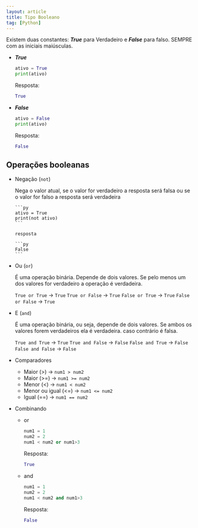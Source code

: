 ```yaml
---
layout: article
title: Tipo Booleano
tag: [Python]
---
```


Existem duas constantes: ***True*** para Verdadeiro e ***False*** para falso. SEMPRE com as iniciais maiúsculas.

- ***True***

  ```py
  ativo = True
  print(ativo)
  ```

  Resposta:

  ```py
  True
  ```

- ***False***

  ```py
  ativo = False
  print(ativo)
  ```

  Resposta:

  ```py
  False
  ```

## Operações booleanas

- Negação (`not`)

  Nega o valor atual, se o valor for verdadeiro a resposta será falsa ou se o valor for falso a resposta será verdadeira

  ```
  ​```py
  ativo = True
  print(not ativo)
  ​```
  
  resposta
  
  ​```py
  False
  ​``` 
  ```

- Ou (`or`)

  É uma operação binária. Depende de dois valores. Se pelo menos um dos valores for verdadeiro a operação é verdadeira.

  `True or True` -> `True`
  `True or False` -> `True`
  `False or True` -> `True`
  `False or False` -> `True`

- E (`and`)

  É uma operação binária, ou seja, depende de dois valores. Se ambos os valores forem verdadeiros ela é verdadeira. caso contrário é falsa.

  `True and True` -> `True`
  `True and False` -> `False`
  `False and True` -> `False`
  `False and False` -> `False`

- Comparadores 

  - Maior (>) -> `num1 > num2`
  - Maior (>=) -> `num1 >= num2`
  - Menor (<) -> `num1 < num2`
  - Menor ou igual (<=) -> `num1 <= num2`
  - Igual (==) -> `num1 == num2`

- Combinando
  - or

    ```python
    num1 = 1
    num2 = 2
    num1 < num2 or num1>3
    ```
    Resposta:

    ```python
    True
    ```

  - and

    ```py
    num1 = 1
    num2 = 2
    num1 < num2 and num1>3
    ```

    Resposta:

    ```py
    False
    ```

  

